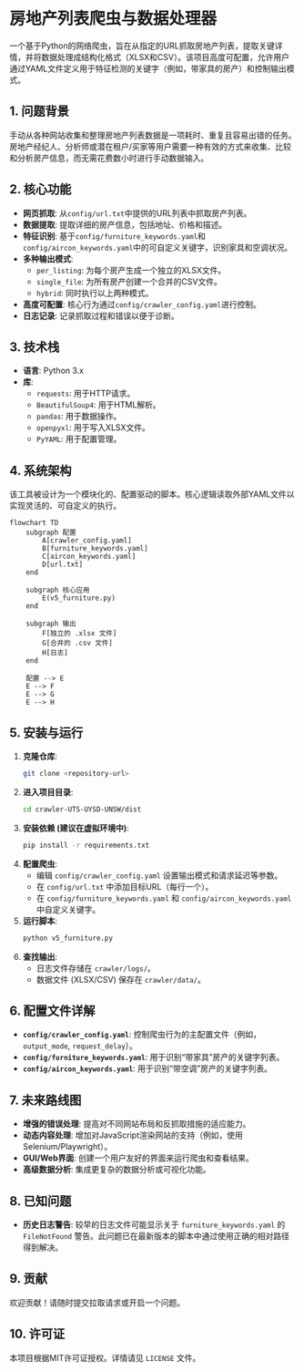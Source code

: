 # 房地产列表爬虫与数据处理器

一个基于Python的网络爬虫，旨在从指定的URL抓取房地产列表，提取关键详情，并将数据处理成结构化格式（XLSX和CSV）。该项目高度可配置，允许用户通过YAML文件定义用于特征检测的关键字（例如，带家具的房产）和控制输出模式。

## 1. 问题背景

手动从各种网站收集和整理房地产列表数据是一项耗时、重复且容易出错的任务。房地产经纪人、分析师或潜在租户/买家等用户需要一种有效的方式来收集、比较和分析房产信息，而无需花费数小时进行手动数据输入。

## 2. 核心功能

- **网页抓取**: 从`config/url.txt`中提供的URL列表中抓取房产列表。
- **数据提取**: 提取详细的房产信息，包括地址、价格和描述。
- **特征识别**: 基于`config/furniture_keywords.yaml`和`config/aircon_keywords.yaml`中的可自定义关键字，识别家具和空调状况。
- **多种输出模式**:
  - `per_listing`: 为每个房产生成一个独立的XLSX文件。
  - `single_file`: 为所有房产创建一个合并的CSV文件。
  - `hybrid`: 同时执行以上两种模式。
- **高度可配置**: 核心行为通过`config/crawler_config.yaml`进行控制。
- **日志记录**: 记录抓取过程和错误以便于诊断。

## 3. 技术栈

- **语言**: Python 3.x
- **库**:
  - `requests`: 用于HTTP请求。
  - `BeautifulSoup4`: 用于HTML解析。
  - `pandas`: 用于数据操作。
  - `openpyxl`: 用于写入XLSX文件。
  - `PyYAML`: 用于配置管理。

## 4. 系统架构

该工具被设计为一个模块化的、配置驱动的脚本。核心逻辑读取外部YAML文件以实现灵活的、可自定义的执行。

```mermaid
flowchart TD
    subgraph 配置
        A[crawler_config.yaml]
        B[furniture_keywords.yaml]
        C[aircon_keywords.yaml]
        D[url.txt]
    end

    subgraph 核心应用
        E(v5_furniture.py)
    end

    subgraph 输出
        F[独立的 .xlsx 文件]
        G[合并的 .csv 文件]
        H[日志]
    end

    配置 --> E
    E --> F
    E --> G
    E --> H
```

## 5. 安装与运行

1.  **克隆仓库**:
    ```bash
    git clone <repository-url>
    ```
2.  **进入项目目录**:
    ```bash
    cd crawler-UTS-UYSD-UNSW/dist
    ```
3.  **安装依赖 (建议在虚拟环境中)**:
    ```bash
    pip install -r requirements.txt
    ```
4.  **配置爬虫**:
    - 编辑 `config/crawler_config.yaml` 设置输出模式和请求延迟等参数。
    - 在 `config/url.txt` 中添加目标URL（每行一个）。
    - 在 `config/furniture_keywords.yaml` 和 `config/aircon_keywords.yaml` 中自定义关键字。
5.  **运行脚本**:
    ```bash
    python v5_furniture.py
    ```
6.  **查找输出**:
    - 日志文件存储在 `crawler/logs/`。
    - 数据文件 (XLSX/CSV) 保存在 `crawler/data/`。

## 6. 配置文件详解

- **`config/crawler_config.yaml`**: 控制爬虫行为的主配置文件（例如，`output_mode`, `request_delay`）。
- **`config/furniture_keywords.yaml`**: 用于识别“带家具”房产的关键字列表。
- **`config/aircon_keywords.yaml`**: 用于识别“带空调”房产的关键字列表。

## 7. 未来路线图

- **增强的错误处理**: 提高对不同网站布局和反抓取措施的适应能力。
- **动态内容处理**: 增加对JavaScript渲染网站的支持（例如，使用Selenium/Playwright）。
- **GUI/Web界面**: 创建一个用户友好的界面来运行爬虫和查看结果。
- **高级数据分析**: 集成更复杂的数据分析或可视化功能。

## 8. 已知问题

- **历史日志警告**: 较早的日志文件可能显示关于 `furniture_keywords.yaml` 的 `FileNotFound` 警告。此问题已在最新版本的脚本中通过使用正确的相对路径得到解决。

## 9. 贡献

欢迎贡献！请随时提交拉取请求或开启一个问题。

## 10. 许可证

本项目根据MIT许可证授权。详情请见 `LICENSE` 文件。

